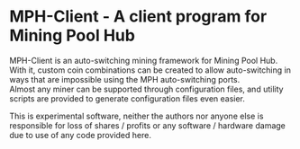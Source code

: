 # MPH-Client - A client program for Mining Pool Hub

MPH-Client is an auto-switching mining framework for Mining Pool Hub.  With it, custom coin combinations can be created to allow auto-switching in ways that are impossible using the MPH auto-switching ports.  
Almost any miner can be supported through configuration files, and utility scripts are provided to generate configuration files even easier.

This is experimental software, neither the authors nor anyone else is responsible for loss of shares / profits or any software / hardware damage due to use of any code provided here.